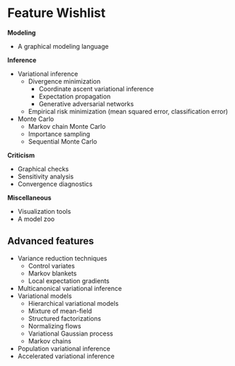 # Feature Wishlist

__Modeling__

* A graphical modeling language

__Inference__

* Variational inference
    * Divergence minimization
        * Coordinate ascent variational inference
        * Expectation propagation
        * Generative adversarial networks
    * Empirical risk minimization (mean squared error, classification error)
* Monte Carlo
    * Markov chain Monte Carlo
    * Importance sampling
    * Sequential Monte Carlo

__Criticism__

* Graphical checks
* Sensitivity analysis
* Convergence diagnostics

__Miscellaneous__

* Visualization tools
* A model zoo

## Advanced features

* Variance reduction techniques
    * Control variates
    * Markov blankets
    * Local expectation gradients
* Multicanonical variational inference
* Variational models
    * Hierarchical variational models
    * Mixture of mean-field
    * Structured factorizations
    * Normalizing flows
    * Variational Gaussian process
    * Markov chains
* Population variational inference
* Accelerated variational inference
